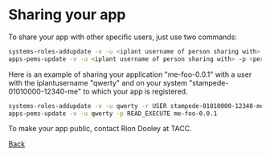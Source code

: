 Sharing your app 
=====================================

To share your app with other specific users, just use two commands:

```sh
systems-roles-addupdate -v -u <iplant username of person sharing with> -r <permission level> <app system name>
apps-pems-update -v -u <iplant username of person sharing with> -p <permission level> <app name>
```

Here is an example of sharing your application "me-foo-0.0.1" with a user with the iplantusername "qwerty" and on your system "stampede-01010000-12340-me" to which your app is registered.

```sh
systems-roles-addupdate -v -u qwerty -r USER stampede-01010000-12340-me
apps-pems-update -v -u qwerty -p READ_EXECUTE me-foo-0.0.1
```

To make your app public, contact Rion Dooley at TACC.

[Back](README.md) 
